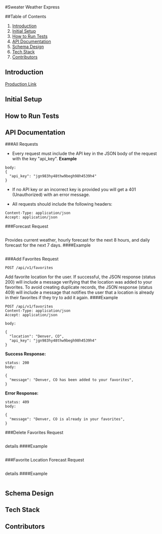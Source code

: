 #Sweater Weather Express

##Table of Contents
1. [Introduction](#introduction)
1. [Initial Setup](#setup)
1. [How to Run Tests](#tests)
1. [API Documentation](#api_docs)
1. [Schema Design](#schema)
1. [Tech Stack](#stack)
1. [Contributors](#contributors)

## Introduction <a name="introduction"></a>
[Production Link](https://sweater-express.herokuapp.com/)

## Initial Setup <a name="setup"></a>

## How to Run Tests <a name="tests"></a>

## API Documentation <a name="api_docs"></a>

###All Requests
- Every request must include the API key in the JSON body of the request with the key "api_key".
**Example**
```
body:
{
  "api_key": "jgn983hy48thw9begh98h4539h4"
}
```
- If no API key or an incorrect key is provided you will get a 401 (Unauthorized) with an error message.

- All requests should include the following headers:
```
Content-Type: application/json
Accept: application/json
```

###Forecast Request
```
```
Provides current weather, hourly forecast for the next 8 hours, and daily forecast for the next 7 days.
####Example
```
```

###Add Favorites Request
```
POST /api/v1/favorites
```
Add favorite location for the user. If successful, the JSON response (status 200) will include a message verifying that the location was added to your favorites. To avoid creating duplicate records, the JSON response (status 409) will include a message that notifies the user that a location is already in their favorites if they try to add it again. 
####Example
```
POST /api/v1/favorites
Content-Type: application/json
Accept: application/json

body:

{
  "location": "Denver, CO",
  "api_key": "jgn983hy48thw9begh98h4539h4"
}
```
**Success Response:**
```
status: 200
body:

{
  "message": "Denver, CO has been added to your favorites",
}
```
**Error Response:**
```
status: 409
body:

{
  "message": "Denver, CO is already in your favorites",
}
```

###Delete Favorites Request
```
```
details
####Example
```
```

###Favorite Location Forecast Request
```
```
details
####Example
```
```

## Schema Design <a name="schema"></a>

## Tech Stack <a name="stack"></a>

## Contributors <a name="stack"></a>

